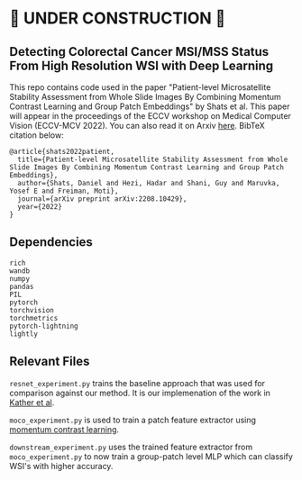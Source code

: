 # 🚧 UNDER CONSTRUCTION 🚧


## Detecting Colorectal Cancer MSI/MSS Status From High Resolution WSI with Deep Learning
This repo contains code used in the paper "Patient-level Microsatellite Stability Assessment from Whole Slide Images By Combining Momentum Contrast Learning and Group Patch Embeddings" by Shats et al. This paper will appear in the proceedings of the ECCV workshop on Medical Computer Vision (ECCV-MCV 2022). You can also read it on Arxiv [here](https://arxiv.org/abs/2208.10429). BibTeX citation below:
```
@article{shats2022patient,
  title={Patient-level Microsatellite Stability Assessment from Whole Slide Images By Combining Momentum Contrast Learning and Group Patch Embeddings},
  author={Shats, Daniel and Hezi, Hadar and Shani, Guy and Maruvka, Yosef E and Freiman, Moti},
  journal={arXiv preprint arXiv:2208.10429},
  year={2022}
}
```

## Dependencies
```
rich
wandb
numpy
pandas
PIL
pytorch
torchvision
torchmetrics
pytorch-lightning
lightly
```

## Relevant Files
`resnet_experiment.py` trains the baseline approach that was used for comparison against our method. It is our implemenation of the work in [Kather et al](https://www.ncbi.nlm.nih.gov/pmc/articles/PMC7423299/).

`moco_experiment.py` is used to train a patch feature extractor using [momentum contrast learning](https://arxiv.org/abs/2003.04297).

`downstream_experiment.py` uses the trained feature extractor from `moco_experiment.py` to now train a group-patch level MLP which can classify WSI's with higher accuracy.

